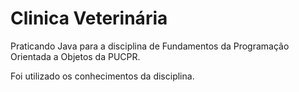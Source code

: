 # Clinica Veterinária
Praticando Java para a disciplina de Fundamentos da Programação Orientada a Objetos da PUCPR.

Foi utilizado os conhecimentos da disciplina.
